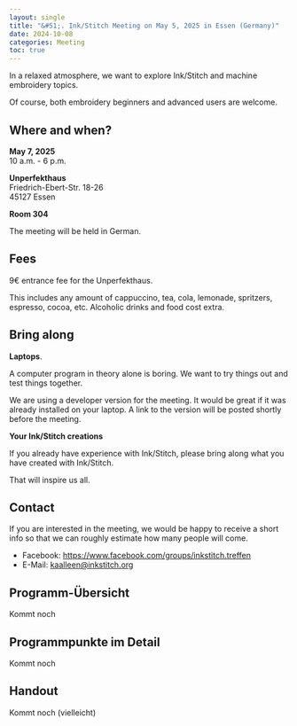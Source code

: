 ```yaml
---
layout: single
title: "&#51;. Ink/Stitch Meeting on May 5, 2025 in Essen (Germany)"
date: 2024-10-08
categories: Meeting
toc: true
---
```

In a relaxed atmosphere, we want to explore Ink/Stitch and machine embroidery topics.

Of course, both embroidery beginners and advanced users are welcome.

## Where and when?

**May 7, 2025**<br>
10 a.m. - 6 p.m.

**Unperfekthaus**<br>
Friedrich-Ebert-Str. 18-26<br>
45127 Essen

**Room 304**

The meeting will be held in German.

## Fees

9€ entrance fee for the Unperfekthaus.

This includes any amount of cappuccino, tea, cola, lemonade, spritzers, espresso, cocoa, etc.
Alcoholic drinks and food cost extra.

## Bring along

**Laptops**.

A computer program in theory alone is boring. We want to try things out and test things together.

We are using a developer version for the meeting. It would be great if it was already installed on your laptop. A link to the version will be posted shortly before the meeting.

**Your Ink/Stitch creations**

If you already have experience with Ink/Stitch, please bring along what you have created with Ink/Stitch.

That will inspire us all.

## Contact

If you are interested in the meeting, we would be happy to receive a short info so that we can roughly estimate how many people will come.

* Facebook: <https://www.facebook.com/groups/inkstitch.treffen>
* E-Mail: kaalleen@inkstitch.org

## Programm-Übersicht

Kommt noch

## Programmpunkte im Detail

Kommt noch

## Handout

Kommt noch (vielleicht)
